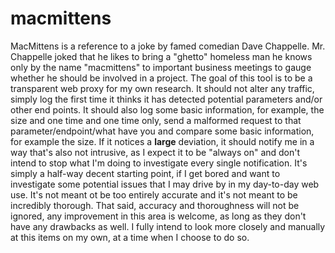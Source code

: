 # macmittens

MacMittens is a reference to a joke by famed comedian Dave Chappelle. Mr. Chappelle joked that he likes to bring a "ghetto" homeless man he knows only by the name "macmittens" to important business meetings to gauge whether he should be involved in a project.
The goal of this tool is to be a transparent web proxy for my own research.
It should not alter any traffic, simply log the first time it thinks it has detected potential parameters and/or other end points.
It should also log some basic information, for example, the size and one time and one time only, send a malformed request to that parameter/endpoint/what have you and compare some basic information, for example the size.
If it notices a __large__ deviation, it should notify me in a way that's also not intrusive, as I expect it to be "always on" and don't intend to stop what I'm doing to investigate every single notification.
It's simply a half-way decent starting point, if I get bored and want to investigate some potential issues that I may drive by in my day-to-day web use.
It's not meant ot be too entirely accurate and it's not meant to be incredibly thorough.
That said, accuracy and thoroughness will not be ignored, any improvement in this area is welcome, as long as they don't have any drawbacks as well.
I fully intend to look more closely and manually at this items on my own, at a time when I choose to do so.
